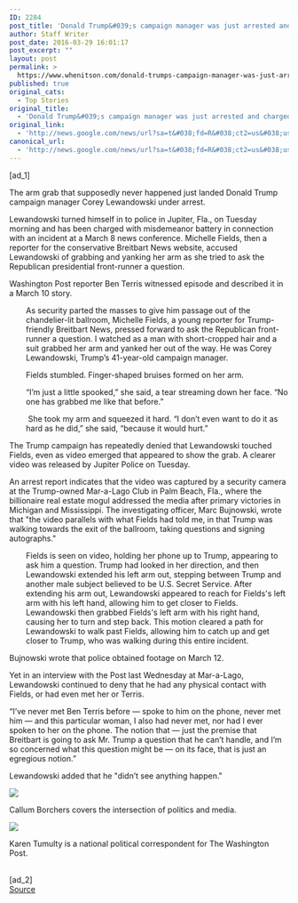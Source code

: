 ```yaml
---
ID: 2284
post_title: 'Donald Trump&#039;s campaign manager was just arrested and charged with battery &#8211; Washington Post'
author: Staff Writer
post_date: 2016-03-29 16:01:17
post_excerpt: ""
layout: post
permalink: >
  https://www.whenitson.com/donald-trumps-campaign-manager-was-just-arrested-and-charged-with-battery-washington-post/
published: true
original_cats:
  - Top Stories
original_title:
  - 'Donald Trump&#039;s campaign manager was just arrested and charged with battery - Washington Post'
original_link:
  - 'http://news.google.com/news/url?sa=t&#038;fd=R&#038;ct2=us&#038;usg=AFQjCNHy5_I7eUkz-UySeGoPAuDUS3VqUw&#038;clid=c3a7d30bb8a4878e06b80cf16b898331&#038;cid=52779072322565&#038;ei=y6b6VriZKefAwQHu3oDoBw&#038;url=https://www.washingtonpost.com/news/the-fix/wp/2016/03/29/donald-trumps-campaign-manager-was-just-arrested-and-charged-with-battery/'
canonical_url:
  - 'http://news.google.com/news/url?sa=t&#038;fd=R&#038;ct2=us&#038;usg=AFQjCNHy5_I7eUkz-UySeGoPAuDUS3VqUw&#038;clid=c3a7d30bb8a4878e06b80cf16b898331&#038;cid=52779072322565&#038;ei=y6b6VriZKefAwQHu3oDoBw&#038;url=https://www.washingtonpost.com/news/the-fix/wp/2016/03/29/donald-trumps-campaign-manager-was-just-arrested-and-charged-with-battery/'
---
```

 [ad_1]
<br><div id="article-body" readability="96.64839077186">  <article itemprop="articleBody" readability="83"> <p>The arm grab that supposedly never happened just landed Donald Trump campaign manager Corey Lewandowski under arrest.</p> <p>Lewandowski turned himself in to police in Jupiter, Fla., on Tuesday morning and has been charged with misdemeanor battery in connection with an incident at a March 8 news conference. Michelle Fields, then a reporter for the conservative Breitbart News website, accused Lewandowski of grabbing and yanking her arm as she tried to ask the Republican presidential front-runner a question.</p> <p>Washington Post reporter Ben Terris witnessed episode and described it in a March 10 story.</p> <p style="padding-left: 30px;">As security parted the masses to give him passage out of the chandelier-lit ballroom, Michelle Fields, a young reporter for Trump-friendly Breitbart News, pressed forward to ask the Republican front-runner a question. I watched as a man with short-cropped hair and a suit grabbed her arm and yanked her out of the way. He was Corey Lewandowski, Trump’s 41-year-old campaign manager.</p> <p style="padding-left: 30px;">Fields stumbled. Finger-shaped bruises formed on her arm.</p> <p style="padding-left: 30px;">“I’m just a little spooked,” she said, a tear streaming down her face. “No one has grabbed me like that before.”</p> <p style="padding-left: 30px;"> She took my arm and squeezed it hard. “I don’t even want to do it as hard as he did,” she said, “because it would hurt.”</p> <p>The Trump campaign has repeatedly denied that Lewandowski touched Fields, even as video emerged that appeared to show the grab. A clearer video was released by Jupiter Police on Tuesday.</p> <p>An arrest report indicates that the video was captured by a security camera at the Trump-owned Mar-a-Lago Club in Palm Beach, Fla., where the billionaire real estate mogul addressed the media after primary victories in Michigan and Mississippi. The investigating officer, Marc Bujnowski, wrote that "the video parallels with what Fields had told me, in that Trump was walking towards the exit of the ballroom, taking questions and signing autographs."</p> <p style="padding-left: 30px;">Fields is seen on video, holding her phone up to Trump, appearing to ask him a question. Trump had looked in her direction, and then Lewandowski extended his left arm out, stepping between Trump and another male subject believed to be U.S. Secret Service. After extending his arm out, Lewandowski appeared to reach for Fields's left arm with his left hand, allowing him to get closer to Fields. Lewandowski then grabbed Fields's left arm with his right hand, causing her to turn and step back. This motion cleared a path for Lewandowski to walk past Fields, allowing him to catch up and get closer to Trump, who was walking during this entire incident.</p> <p>Bujnowski wrote that police obtained footage on March 12.</p> <p>Yet in an interview with the Post last Wednesday at Mar-a-Lago, Lewandowski continued to deny that he had any physical contact with Fields, or had even met her or Terris.</p> <p>“I’ve never met Ben Terris before — spoke to him on the phone, never met him — and this particular woman, I also had never met, nor had I ever spoken to her on the phone. The notion that — just the premise that Breitbart is going to ask Mr. Trump a question that he can’t handle, and I’m so concerned what this question might be — on its face, that is just an egregious notion.”</p> <p>Lewandowski added that he "didn’t see anything happen."</p></article> <div class="post-body-sig-line" readability="32"><a href="http://www.washingtonpost.com/people/callum-borchers"><img src="http://www.whenitson.com/wp-content/uploads/2016/03/Donald-Trump039s-campaign-manager-was-just-arrested-and-charged-with-battery-Washington-Post.jpg" data-threshold="480" class="post-body-headshot-left "/></a><p>Callum Borchers covers the intersection of politics and media.</p></div><div class="post-body-sig-line" readability="32"><a href="http://www.washingtonpost.com/people/karen-tumulty"><img src="http://www.whenitson.com/wp-content/uploads/2016/03/1459267277_909_Donald-Trump039s-campaign-manager-was-just-arrested-and-charged-with-battery-Washington-Post.jpg" data-threshold="480" class="post-body-headshot-left "/></a><p>Karen Tumulty is a national political correspondent for The Washington Post.</p></div> </div>
<br>[ad_2]
<br><a href="http://news.google.com/news/url?sa=t&#038;fd=R&#038;ct2=us&#038;usg=AFQjCNHy5_I7eUkz-UySeGoPAuDUS3VqUw&#038;clid=c3a7d30bb8a4878e06b80cf16b898331&#038;cid=52779072322565&#038;ei=y6b6VriZKefAwQHu3oDoBw&#038;url=https://www.washingtonpost.com/news/the-fix/wp/2016/03/29/donald-trumps-campaign-manager-was-just-arrested-and-charged-with-battery/">Source </a>